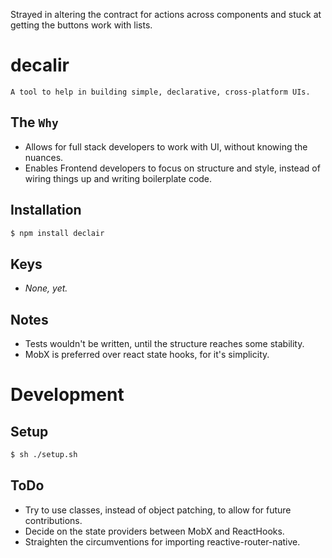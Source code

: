 Strayed in altering the contract for actions across components and stuck at getting the buttons work with lists.

# decalir

	A tool to help in building simple, declarative, cross-platform UIs.

## The `Why`

* Allows for full stack developers to work with UI, without knowing the nuances.
* Enables Frontend developers to focus on structure and style, instead of wiring things up and writing boilerplate code.

## Installation
```sh
$ npm install declair
```

## Keys

* *None, yet.*

## Notes

* Tests wouldn't be written, until the structure reaches some stability.
* MobX is preferred over react state hooks, for it's simplicity.

# Development

## Setup
```sh
$ sh ./setup.sh
```

## ToDo
* Try to use classes, instead of object patching, to allow for future contributions.
* Decide on the state providers between MobX and ReactHooks.
* Straighten the circumventions for importing reactive-router-native.
